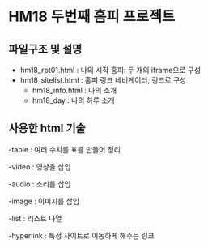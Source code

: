 # HM18 두번째 홈피 프로젝트

## 파일구조 및 설명
- hm18_rpt01.html : 나의 시작 홈피: 두 개의 iframe으로 구성
- hm18_sitelist.html : 홈피 링크 네비게이터, 링크로 구성
  - hm18_info.html : 나의 소개
  - hm18_day : 나의 하루 소개

## 사용한 html 기술 
-table : 여러 수치를 표를 만들어 정리

-video : 영상을 삽입

-audio : 소리를 삽입

-image : 이미지를 삽입

-list : 리스트 나열

-hyperlink : 특정 사이트로 이동하게 해주는 링크
